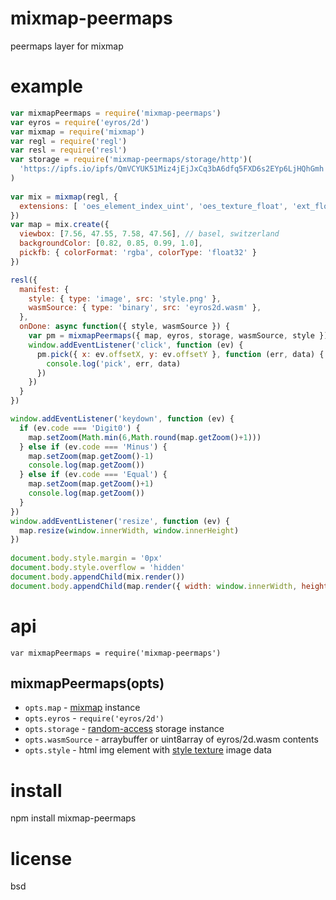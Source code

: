 # mixmap-peermaps

peermaps layer for mixmap

# example

``` js
var mixmapPeermaps = require('mixmap-peermaps')
var eyros = require('eyros/2d')
var mixmap = require('mixmap')
var regl = require('regl')
var resl = require('resl')
var storage = require('mixmap-peermaps/storage/http')(
  'https://ipfs.io/ipfs/QmVCYUK51Miz4jEjJxCq3bA6dfq5FXD6s2EYp6LjHQhGmh'
)
 
var mix = mixmap(regl, {
  extensions: [ 'oes_element_index_uint', 'oes_texture_float', 'ext_float_blend' ]
})
var map = mix.create({ 
  viewbox: [7.56, 47.55, 7.58, 47.56], // basel, switzerland
  backgroundColor: [0.82, 0.85, 0.99, 1.0],
  pickfb: { colorFormat: 'rgba', colorType: 'float32' }
})

resl({
  manifest: {
    style: { type: 'image', src: 'style.png' },
    wasmSource: { type: 'binary', src: 'eyros2d.wasm' },
  },
  onDone: async function({ style, wasmSource }) {
    var pm = mixmapPeermaps({ map, eyros, storage, wasmSource, style })
    window.addEventListener('click', function (ev) {
      pm.pick({ x: ev.offsetX, y: ev.offsetY }, function (err, data) {
        console.log('pick', err, data)
      })
    })
  }
})

window.addEventListener('keydown', function (ev) {
  if (ev.code === 'Digit0') {
    map.setZoom(Math.min(6,Math.round(map.getZoom()+1)))
  } else if (ev.code === 'Minus') {
    map.setZoom(map.getZoom()-1)
    console.log(map.getZoom())
  } else if (ev.code === 'Equal') {
    map.setZoom(map.getZoom()+1)
    console.log(map.getZoom())
  }
})
window.addEventListener('resize', function (ev) {
  map.resize(window.innerWidth, window.innerHeight)
})
 
document.body.style.margin = '0px'
document.body.style.overflow = 'hidden'
document.body.appendChild(mix.render())
document.body.appendChild(map.render({ width: window.innerWidth, height: window.innerHeight }))
```

# api

```
var mixmapPeermaps = require('mixmap-peermaps')
```

## mixmapPeermaps(opts)

* `opts.map` - [mixmap][] instance
* `opts.eyros` - `require('eyros/2d')`
* `opts.storage` - [random-access][] storage instance
* `opts.wasmSource` - arraybuffer or uint8array of eyros/2d.wasm contents
* `opts.style` - html img element with [style texture][georender-style2png] image data

[mixmap]: https://github.com/substack/mixmap
[random-access]: https://github.com/random-access-storage
[georender-style2png]: https://github.com/peermaps/georender-style2png

# install

npm install mixmap-peermaps

# license

bsd

